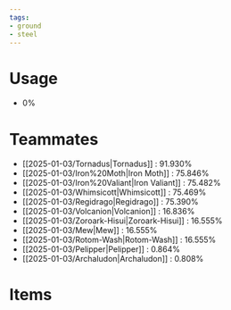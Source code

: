 ```yaml
---
tags:
- ground
- steel
---
```

# Usage
- 0%
# Teammates
- [[2025-01-03/Tornadus|Tornadus]] : 91.930%
- [[2025-01-03/Iron%20Moth|Iron Moth]] : 75.846%
- [[2025-01-03/Iron%20Valiant|Iron Valiant]] : 75.482%
- [[2025-01-03/Whimsicott|Whimsicott]] : 75.469%
- [[2025-01-03/Regidrago|Regidrago]] : 75.390%
- [[2025-01-03/Volcanion|Volcanion]] : 16.836%
- [[2025-01-03/Zoroark-Hisui|Zoroark-Hisui]] : 16.555%
- [[2025-01-03/Mew|Mew]] : 16.555%
- [[2025-01-03/Rotom-Wash|Rotom-Wash]] : 16.555%
- [[2025-01-03/Pelipper|Pelipper]] : 0.864%
- [[2025-01-03/Archaludon|Archaludon]] : 0.808%
# Items